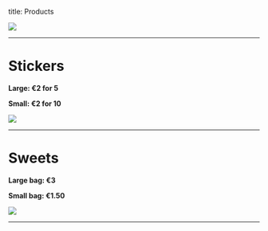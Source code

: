 title: Products

![](https://fontmeme.com/permalink/211008/f09b2ca814ef60f36293fb801009c0c2.png)

---

# Stickers
**Large: €2 for 5**

**Small: €2 for 10**

![](https://i.etsystatic.com/7912946/r/il/9df4b4/2547874119/il_570xN.2547874119_8119.jpg)

---

# Sweets
**Large bag: €3**

**Small bag: €1.50**

![](https://images.fineartamerica.com/images/artworkimages/mediumlarge/3/lots-of-sweets-garry-gay.jpg)

---
